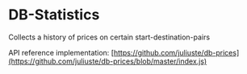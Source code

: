 # DB-Statistics

Collects a history of prices on certain start-destination-pairs

API reference implementation: [https://github.com/juliuste/db-prices](https://github.com/juliuste/db-prices/blob/master/index.js)

